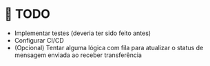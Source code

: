 # 📒 TODO

- Implementar testes (deveria ter sido feito antes)
- Configurar CI/CD
- (Opcional) Tentar alguma lógica com fila para atualizar o status de mensagem enviada ao receber transferência
